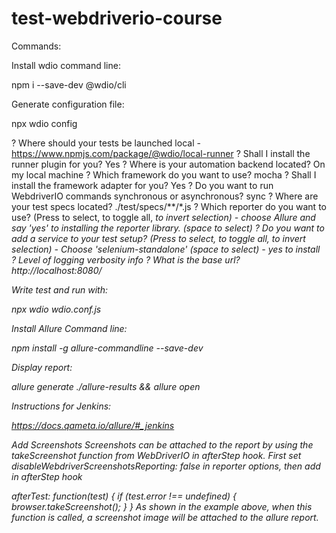 # test-webdriverio-course


Commands:

Install wdio command line:

 npm i --save-dev @wdio/cli

Generate configuration file:

 npx wdio config

? Where should your tests be launched  local - https://www.npmjs.com/package/@wdio/local-runner
? Shall I install the runner plugin for you? Yes
? Where is your automation backend located? On my local machine
? Which framework do you want to use? mocha
? Shall I install the framework adapter for you? Yes
? Do you want to run WebdriverIO commands synchronous or asynchronous? sync
? Where are your test specs located? ./test/specs/**/*.js
? Which reporter do you want to use? (Press <space> to select, <a> to toggle all, <i> to invert selection) - choose Allure and say 'yes' to installing the reporter library. (space to select)
? Do you want to add a service to your test setup? (Press <space> to select, <a> to toggle all, <i> to invert selection) - Choose 'selenium-standalone' (space to select) - yes to install
? Level of logging verbosity info
? What is the base url? http://localhost:8080/


Write test and run with:

npx wdio wdio.conf.js

Install Allure Command line:

npm install -g allure-commandline --save-dev

Display report:

allure generate ./allure-results && allure open

Instructions for Jenkins:

https://docs.qameta.io/allure/#_jenkins

Add Screenshots
Screenshots can be attached to the report by using the takeScreenshot function from WebDriverIO in afterStep hook. First set disableWebdriverScreenshotsReporting: false in reporter options, then add in afterStep hook

afterTest: function(test) {
    if (test.error !== undefined) {
      browser.takeScreenshot();
    }
  }
As shown in the example above, when this function is called, a screenshot image will be attached to the allure report.
